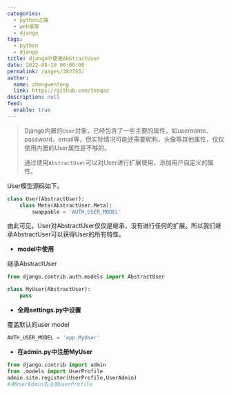 ```yaml
---
categories: 
  - python之路
  - web框架
  - django
tags: 
  - python
  - django
title: django中使用AbStractUser
date: 2022-08-10 00:00:00
permalink: /pages/382755/
author: 
  name: zhengwenfeng
  link: https://github.com/tenqaz
description: null
feed: 
  enable: true
---
```




>Django内置的`User`对象，已经包含了一些主要的属性，如username、password、email等，但实际情况可能还需要昵称、头像等其他属性，仅仅使用内置的User属性是不够的。
>
>通过使用`AbstractUser`可以对User进行扩展使用，添加用户自定义的属性。

User模型源码如下。
```python
class User(AbstractUser):
    class Meta(AbstractUser.Meta):
        swappable = 'AUTH_USER_MODEL'
```
由此可见，User对AbstractUser仅仅是继承，没有进行任何的扩展。所以我们继承AbstractUser可以获得User的所有特性。

* **model中使用**

继承AbstractUser
```python
from django.contrib.auth.models import AbstractUser

class MyUser(AbstractUser):
    pass
```

* **全局settings.py中设置**

覆盖默认的user model
```python
AUTH_USER_MODEL = 'app.MyUser'
```

* **在admin.py中注册MyUser**

```python
from django.contrib import admin
from .models import UserProfile
admin.site.register(UserProfile,UserAdmin)  
#用UserAdmin去注册UserProfile
```